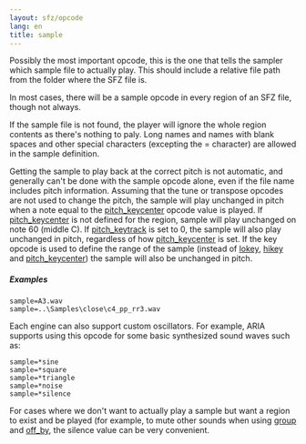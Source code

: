 ```yaml
---
layout: sfz/opcode
lang: en
title: sample
---
```

Possibly the most important opcode, this is the one that tells the sampler which
sample file to actually play. This should include a relative file path from the
folder where the SFZ file is.

In most cases, there will be a sample opcode in every region of an SFZ file,
though not always.

If the sample file is not found, the player will ignore the whole region
contents as there's nothing to paly. Long names and names with blank spaces and
other special characters (excepting the = character) are allowed in the sample
definition.

Getting the sample to play back at the correct pitch is not automatic, and
generally can't be done with the sample opcode alone, even if the file name
includes pitch information. Assuming that the tune or transpose opcodes are not
used to change the pitch, the sample will play unchanged in pitch when a note
equal to the [pitch_keycenter](pitch_keycenter) opcode value is played.
If [pitch_keycenter](pitch_keycenter) is not defined for the region, sample will
play unchanged on note 60 (middle C). If [pitch_keytrack](pitch_keytrack)
is set to 0, the sample will also play unchanged in pitch,
regardless of how [pitch_keycenter](pitch_keycenter) is set.
If the key opcode is used to define the range of the sample (instead of [lokey](lokey),
[hikey](lokey) and [pitch_keycenter](pitch_keycenter)) the sample will also
be unchanged in pitch.

##### Examples

```
sample=A3.wav
sample=..\Samples\close\c4_pp_rr3.wav
```

Each engine can also support custom oscillators. For example, ARIA supports
using this opcode for some basic synthesized sound waves such as:

```
sample=*sine
sample=*square
sample=*triangle
sample=*noise
sample=*silence
```

For cases where we don't want to actually play a sample but want a region to
exist and be played (for example, to mute other sounds when using
[group](/opcodes/group) and [off_by](/opcodes/off_by), the silence
value can be very convenient.
